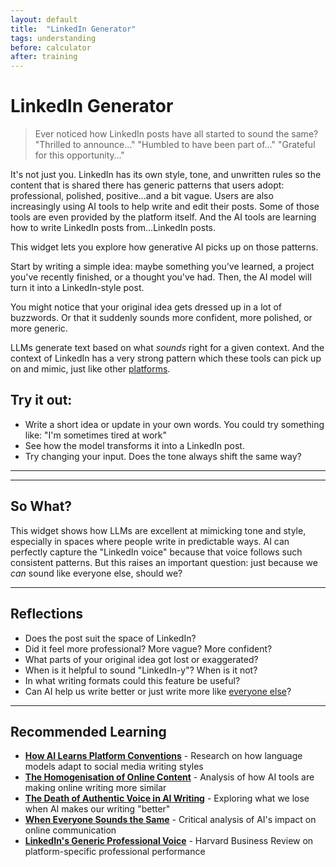 ```yaml
---
layout: default
title:  "LinkedIn Generator"
tags: understanding
before: calculator
after: training
---
```


# **LinkedIn Generator**

> Ever noticed how LinkedIn posts have all started to sound the same? "Thrilled to announce…" "Humbled to have been part of…" "Grateful for this opportunity…"

It's not just you. LinkedIn has its own style, tone, and unwritten rules so the content that is shared there has generic patterns that users adopt: professional, polished, positive…and a bit vague. Users are also increasingly using AI tools to help write and edit their posts. Some of those tools are even provided by the platform itself. And the AI tools are learning how to write LinkedIn posts from…LinkedIn posts.

This widget lets you explore how generative AI picks up on those patterns.

Start by writing a simple idea: maybe something you've learned, a project you've recently finished, or a thought you've had. Then, the AI model will turn it into a LinkedIn-style post.

You might notice that your original idea gets dressed up in a lot of buzzwords. Or that it suddenly sounds more confident, more polished, or more generic.

LLMs generate text based on what *sounds* right for a given context. And the context of LinkedIn has a very strong pattern which these tools can pick up on and mimic, just like other [platforms](https://www.theatlantic.com/technology/archive/2023/05/generative-ai-social-media-homogenized-content/674033/).

## **Try it out:**

* Write a short idea or update in your own words. You could try something like: "I'm sometimes tired at work"
* See how the model transforms it into a LinkedIn post.
* Try changing your input. Does the tone always shift the same way?

---

<script
	type="module"
	src="https://gradio.s3-us-west-2.amazonaws.com/5.23.3/gradio.js"
></script>

<gradio-app src="https://willsh1997-linkedin-generator.hf.space"></gradio-app>

---

## **So What?**

This widget shows how LLMs are excellent at mimicking tone and style, especially in spaces where people write in predictable ways. AI can perfectly capture the "LinkedIn voice" because that voice follows such consistent patterns. But this raises an important question: just because we *can* sound like everyone else, should we?

---

## **Reflections**

* Does the post suit the space of LinkedIn?
* Did it feel more professional? More vague? More confident?
* What parts of your original idea got lost or exaggerated?
* When is it helpful to sound "LinkedIn-y"? When is it not?
* In what writing formats could this feature be useful?
* Can AI help us write better or just write more like [everyone else](https://www.newyorker.com/culture/infinite-scroll/chatgpt-and-the-vibes-based-internet)?

---

## **Recommended Learning**

* [**How AI Learns Platform Conventions**](https://arxiv.org/abs/2310.12884) - Research on how language models adapt to social media writing styles
* [**The Homogenisation of Online Content**](https://www.theatlantic.com/technology/archive/2023/05/generative-ai-social-media-homogenized-content/674033/) - Analysis of how AI tools are making online writing more similar
* [**The Death of Authentic Voice in AI Writing**](https://www.wired.com/story/ai-writing-authenticity-crisis/) - Exploring what we lose when AI makes our writing "better"
* [**When Everyone Sounds the Same**](https://www.newyorker.com/culture/infinite-scroll/chatgpt-and-the-vibes-based-internet) - Critical analysis of AI's impact on online communication
* [**LinkedIn's Generic Professional Voice**](https://hbr.org/2023/04/the-linkedin-trap-how-professional-networking-became-performative) - Harvard Business Review on platform-specific professional performance
